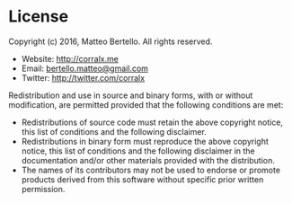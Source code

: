 # License

Copyright (c) 2016, Matteo Bertello. All rights reserved.

  - Website: http://corralx.me
  - Email:   bertello.matteo@gmail.com
  - Twitter: http://twitter.com/corralx

Redistribution and use in source and binary forms, with or without modification, are permitted provided that the following conditions are met:
  * Redistributions of source code must retain the above copyright
    notice, this list of conditions and the following disclaimer.
  * Redistributions in binary form must reproduce the above copyright
    notice, this list of conditions and the following disclaimer in the
    documentation and/or other materials provided with the distribution.
  * The names of its contributors may not be used to endorse or promote
    products derived from this software without specific prior written
    permission.